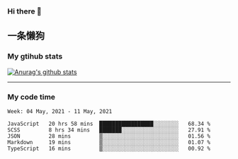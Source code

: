 ### Hi there 👋

## 一条懒狗
<!--
**kiss-me-quickly/kiss-me-quickly** is a ✨ _special_ ✨ repository because its `README.md` (this file) appears on your GitHub profile.

Here are some ideas to get you started:

- 🔭 I’m currently working on ...
- 🌱 I’m currently learning ...
- 👯 I’m looking to collaborate on ...
- 🤔 I’m looking for help with ...
- 💬 Ask me about ...
- 📫 How to reach me: ...
- 😄 Pronouns: ...
- ⚡ Fun fact: ...
-->


### My gtihub stats

[![Anurag's github stats](https://github-readme-stats.vercel.app/api?username=kiss-me-quickly)](https://github.com/anuraghazra/github-readme-stats)

***

### My code time

<!--START_SECTION:waka-->
```text
Week: 04 May, 2021 - 11 May, 2021

JavaScript   20 hrs 58 mins  █████████████████░░░░░░░░   68.34 % 
SCSS         8 hrs 34 mins   ███████░░░░░░░░░░░░░░░░░░   27.91 % 
JSON         28 mins         ▒░░░░░░░░░░░░░░░░░░░░░░░░   01.56 % 
Markdown     19 mins         ▒░░░░░░░░░░░░░░░░░░░░░░░░   01.07 % 
TypeScript   16 mins         ▒░░░░░░░░░░░░░░░░░░░░░░░░   00.92 % 
```
<!--END_SECTION:waka-->
